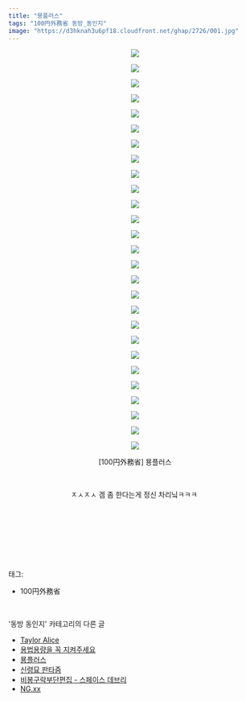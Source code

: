 ```yaml
---
title: "묭플러스"
tags: "100円外務省 동방_동인지"
image: "https://d3hknah3u6pf18.cloudfront.net/ghap/2726/001.jpg"
---
```

<div class="article">
<p style="text-align: center; clear: none; float: none;"><img src="{{ site.imgserver4 }}/ghap/2726/001.jpg"/></p>
<p style="text-align: center; clear: none; float: none;"><img src="{{ site.imgserver4 }}/ghap/2726/002.jpg"/></p>
<p style="text-align: center; clear: none; float: none;"><img src="{{ site.imgserver4 }}/ghap/2726/003.jpg"/></p>
<p style="text-align: center; clear: none; float: none;"><img src="{{ site.imgserver4 }}/ghap/2726/004.jpg"/></p>
<p style="text-align: center; clear: none; float: none;"><img src="{{ site.imgserver4 }}/ghap/2726/005.jpg"/></p>
<p style="text-align: center; clear: none; float: none;"><img src="{{ site.imgserver4 }}/ghap/2726/006.jpg"/></p>
<p style="text-align: center; clear: none; float: none;"><img src="{{ site.imgserver4 }}/ghap/2726/007.jpg"/></p>
<p style="text-align: center; clear: none; float: none;"><img src="{{ site.imgserver4 }}/ghap/2726/008.jpg"/></p>
<p style="text-align: center; clear: none; float: none;"><img src="{{ site.imgserver4 }}/ghap/2726/009.jpg"/></p>
<p style="text-align: center; clear: none; float: none;"><img src="{{ site.imgserver4 }}/ghap/2726/010.jpg"/></p>
<p style="text-align: center; clear: none; float: none;"><img src="{{ site.imgserver4 }}/ghap/2726/011.jpg"/></p>
<p style="text-align: center; clear: none; float: none;"><img src="{{ site.imgserver4 }}/ghap/2726/012.jpg"/></p>
<p style="text-align: center; clear: none; float: none;"><img src="{{ site.imgserver4 }}/ghap/2726/013.jpg"/></p>
<p style="text-align: center; clear: none; float: none;"><img src="{{ site.imgserver4 }}/ghap/2726/014.jpg"/></p>
<p style="text-align: center; clear: none; float: none;"><img src="{{ site.imgserver4 }}/ghap/2726/015.jpg"/></p>
<p style="text-align: center; clear: none; float: none;"><img src="{{ site.imgserver4 }}/ghap/2726/016.jpg"/></p>
<p style="text-align: center; clear: none; float: none;"><img src="{{ site.imgserver4 }}/ghap/2726/017.jpg"/></p>
<p style="text-align: center; clear: none; float: none;"><img src="{{ site.imgserver4 }}/ghap/2726/018.jpg"/></p>
<p style="text-align: center; clear: none; float: none;"><img src="{{ site.imgserver4 }}/ghap/2726/019.jpg"/></p>
<p style="text-align: center; clear: none; float: none;"><img src="{{ site.imgserver4 }}/ghap/2726/020.jpg"/></p>
<p style="text-align: center; clear: none; float: none;"><img src="{{ site.imgserver4 }}/ghap/2726/021.jpg"/></p>
<p style="text-align: center; clear: none; float: none;"><img src="{{ site.imgserver4 }}/ghap/2726/022.jpg"/></p>
<p style="text-align: center; clear: none; float: none;"><img src="{{ site.imgserver4 }}/ghap/2726/023.jpg"/></p>
<p style="text-align: center; clear: none; float: none;"><img src="{{ site.imgserver4 }}/ghap/2726/024.jpg"/></p>
<p style="text-align: center; clear: none; float: none;"><img src="{{ site.imgserver4 }}/ghap/2726/025.jpg"/></p>
<p style="text-align: center; clear: none; float: none;"><img src="{{ site.imgserver4 }}/ghap/2726/026.jpg"/></p>
<p style="text-align: center; clear: none; float: none;"><img src="{{ site.imgserver4 }}/ghap/2726/027.jpg"/></p>
<p style="text-align: center; clear: none; float: none;">[100円外務省] 묭플러스</p>
<p style="text-align: center; clear: none; float: none;"><br/></p>
<p style="text-align: center; clear: none; float: none;">ㅈㅅㅈㅅ 겜 좀 한다는게 정신 차리닠ㅋㅋㅋ </p>
<p style="text-align: center; clear: none; float: none;"><br/></p>
<p style="text-align: center; clear: none; float: none;"><br/></p>
<p><br/></p>
</div><br/>
<div class="tagTrail">
<p>태그: </p>
<ul>
<li>100円外務省</li>
</ul>
</div><br/>
<div class="another">
<p>'동방 동인지' 카테고리의 다른 글</p>
<ul>
<li><a href="/ghap_2728">Taylor Alice</a></li>
<li><a href="/ghap_2727">용법용량을 꼭 지켜주세요</a></li>
<li><a href="/ghap_2726">묭플러스</a></li>
<li><a href="/ghap_2720">신령묘 판타즘</a></li>
<li><a href="/ghap_2719">비봉구락부단편집 - 스페이스 데브리</a></li>
<li><a href="/ghap_2718">NG.xx</a></li>
</ul>
</div><br/>
<div class="cb_module cb_fluid">
<div class="cb_wrt cb_profile">
</div><!-- commentList close -->
</div><br/>
